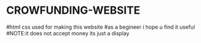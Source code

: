 # CROWFUNDING-WEBSITE
#html css used for making this website
#as a begineer i hope u find it useful 
#NOTE:it does not accept money its just a display
